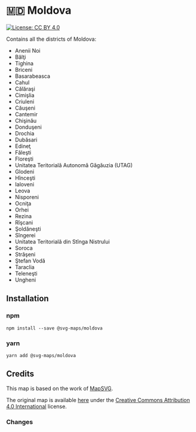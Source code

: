 # 🇲🇩 Moldova

[![License: CC BY 4.0](https://img.shields.io/badge/License-CC%20BY%204.0-blue.svg)](https://creativecommons.org/licenses/by/4.0/)

Contains all the districts of Moldova:

- Anenii Noi
- Bălţi
- Tighina
- Briceni
- Basarabeasca
- Cahul
- Călăraşi
- Cimişlia
- Criuleni
- Căuşeni
- Cantemir
- Chişinău
- Donduşeni
- Drochia
- Dubăsari
- Edineţ
- Făleşti
- Floreşti
- Unitatea Teritorială Autonomă Găgăuzia (UTAG)
- Glodeni
- Hînceşti
- Ialoveni
- Leova
- Nisporeni
- Ocniţa
- Orhei
- Rezina
- Rîşcani
- Şoldăneşti
- Sîngerei
- Unitatea Teritorială din Stînga Nistrului
- Soroca
- Străşeni
-  Ştefan Vodă
- Taraclia
- Teleneşti
- Ungheni

## Installation

### npm

`npm install --save @svg-maps/moldova`

### yarn

`yarn add @svg-maps/moldova`

## Credits

This map is based on the work of [MapSVG](https://mapsvg.com).

The original map is available [here](https://mapsvg.com/maps/moldova) under the [Creative Commons Attribution 4.0 International](https://creativecommons.org/licenses/by/4.0/) license.

### Changes
